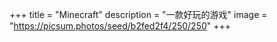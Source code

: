+++
title = "Minecraft"
description = "一款好玩的游戏"
image = "https://picsum.photos/seed/b2fed2f4/250/250"
+++
